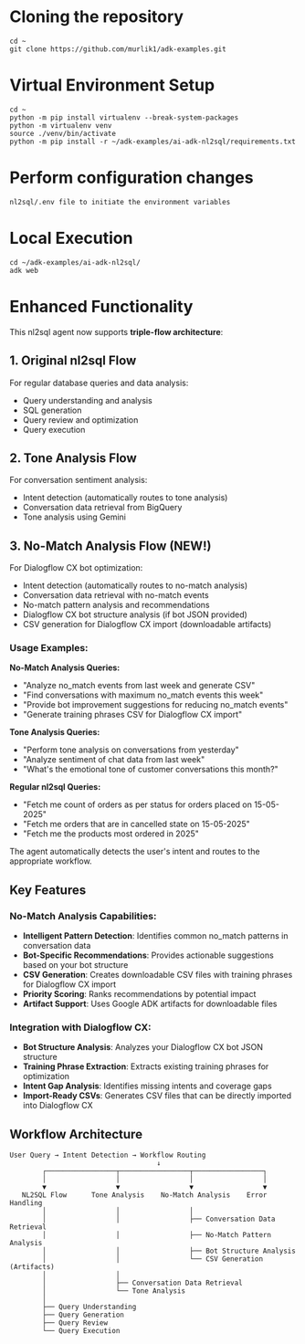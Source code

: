 
# Cloning the repository
```
cd ~
git clone https://github.com/murlik1/adk-examples.git
```

# Virtual Environment Setup
```
cd ~ 
python -m pip install virtualenv --break-system-packages
python -m virtualenv venv 
source ./venv/bin/activate
python -m pip install -r ~/adk-examples/ai-adk-nl2sql/requirements.txt
```

# Perform configuration changes
```
nl2sql/.env file to initiate the environment variables
```

# Local Execution
```
cd ~/adk-examples/ai-adk-nl2sql/
adk web
```

# Enhanced Functionality

This nl2sql agent now supports **triple-flow architecture**:

## 1. Original nl2sql Flow
For regular database queries and data analysis:
- Query understanding and analysis
- SQL generation
- Query review and optimization
- Query execution

## 2. Tone Analysis Flow
For conversation sentiment analysis:
- Intent detection (automatically routes to tone analysis)
- Conversation data retrieval from BigQuery
- Tone analysis using Gemini

## 3. No-Match Analysis Flow (NEW!)
For Dialogflow CX bot optimization:
- Intent detection (automatically routes to no-match analysis)
- Conversation data retrieval with no-match events
- No-match pattern analysis and recommendations
- Dialogflow CX bot structure analysis (if bot JSON provided)
- CSV generation for Dialogflow CX import (downloadable artifacts)

### Usage Examples:

**No-Match Analysis Queries:**
- "Analyze no_match events from last week and generate CSV"
- "Find conversations with maximum no_match events this week"
- "Provide bot improvement suggestions for reducing no_match events"
- "Generate training phrases CSV for Dialogflow CX import"

**Tone Analysis Queries:**
- "Perform tone analysis on conversations from yesterday"
- "Analyze sentiment of chat data from last week"
- "What's the emotional tone of customer conversations this month?"

**Regular nl2sql Queries:**
- "Fetch me count of orders as per status for orders placed on 15-05-2025"
- "Fetch me orders that are in cancelled state on 15-05-2025"
- "Fetch me the products most ordered in 2025"

The agent automatically detects the user's intent and routes to the appropriate workflow.

## Key Features

### No-Match Analysis Capabilities:
- **Intelligent Pattern Detection**: Identifies common no_match patterns in conversation data
- **Bot-Specific Recommendations**: Provides actionable suggestions based on your bot structure
- **CSV Generation**: Creates downloadable CSV files with training phrases for Dialogflow CX import
- **Priority Scoring**: Ranks recommendations by potential impact
- **Artifact Support**: Uses Google ADK artifacts for downloadable files

### Integration with Dialogflow CX:
- **Bot Structure Analysis**: Analyzes your Dialogflow CX bot JSON structure
- **Training Phrase Extraction**: Extracts existing training phrases for optimization
- **Intent Gap Analysis**: Identifies missing intents and coverage gaps
- **Import-Ready CSVs**: Generates CSV files that can be directly imported into Dialogflow CX

## Workflow Architecture

```
User Query → Intent Detection → Workflow Routing
                                    ↓
        ┌─────────────────┬─────────────────┬─────────────────┐
        │                 │                 │                 │
        ▼                 ▼                 ▼                 ▼
   NL2SQL Flow      Tone Analysis    No-Match Analysis    Error Handling
        │                 │                 │
        │                 │                 ├── Conversation Data Retrieval
        │                 │                 ├── No-Match Pattern Analysis
        │                 │                 ├── Bot Structure Analysis
        │                 │                 └── CSV Generation (Artifacts)
        │                 │
        │                 ├── Conversation Data Retrieval
        │                 └── Tone Analysis
        │
        ├── Query Understanding
        ├── Query Generation
        ├── Query Review
        └── Query Execution
```

